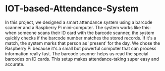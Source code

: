 # IOT-based-Attendance-System
In this project, we designed a smart attendance system using a barcode scanner and a Raspberry Pi mini-computer. The system works like this: when someone scans their ID card with the barcode scanner, the system quickly checks if the barcode number matches the stored records. If it's a match, the system marks that person as 'present' for the day.
We chose the Raspberry Pi because it's a small but powerful computer that can process information really fast. The barcode scanner helps us read the special barcodes on ID cards. This setup makes attendance-taking super easy and accurate.
